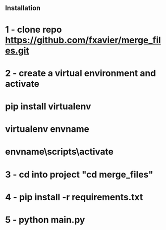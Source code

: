 ## Installation
# 1 - clone repo https://github.com/fxavier/merge_files.git
# 2 - create a virtual environment and activate
# pip install virtualenv
# virtualenv envname
# envname\scripts\activate
# 3 - cd into project "cd merge_files"
# 4 - pip install -r requirements.txt
# 5 - python main.py
